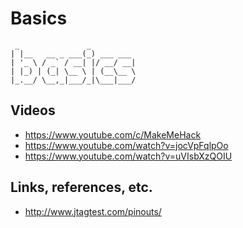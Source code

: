 # Basics

```
 _               _          
| |__   __ _ ___(_) ___ ___ 
| '_ \ / _` / __| |/ __/ __|
| |_) | (_| \__ \ | (__\__ \
|_.__/ \__,_|___/_|\___|___/
```

                         
## Videos
* https://www.youtube.com/c/MakeMeHack
* https://www.youtube.com/watch?v=jocVpFqlpOo
* https://www.youtube.com/watch?v=uVIsbXzQOIU

## Links, references, etc.
* http://www.jtagtest.com/pinouts/
